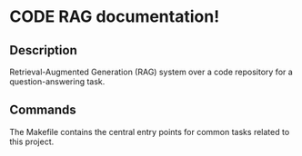 # CODE RAG documentation!

## Description

Retrieval-Augmented Generation (RAG) system over a code repository for a question-answering task.

## Commands

The Makefile contains the central entry points for common tasks related to this project.

